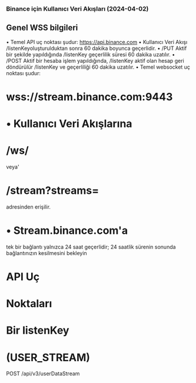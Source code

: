 ### Binance için Kullanıcı Veri Akışları (2024-04-02)

## Genel WSS bilgileri

• Temel API uç noktası şudur:
https://api.binance.com
• Kullanıcı Veri Akışı
/listenKeyoluşturulduktan sonra 60 dakika boyunca geçerlidir.
• /PUT Aktif bir şekilde yapıldığında
/listenKey geçerlilik süresi 60 dakika uzatılır.
• /POST Aktif bir hesaba işlem yapıldığında, /listenKey aktif olan hesap geri döndürülür
/listenKey ve geçerliliği 60 dakika uzatılır.
• Temel websocket uç noktası şudur:
# wss://stream.binance.com:9443
# • Kullanıcı Veri Akışlarına
# /ws/<listenKey> 
veya'
# /stream?streams=<listenKey> 
adresinden erişilir.
# • Stream.binance.com'a
tek bir bağlantı yalnızca 24 saat geçerlidir; 24 saatlik sürenin sonunda bağlantınızın kesilmesini bekleyin
# API Uç 
# Noktaları

# Bir listenKey
# (USER_STREAM)

POST /api/v3/userDataStream
